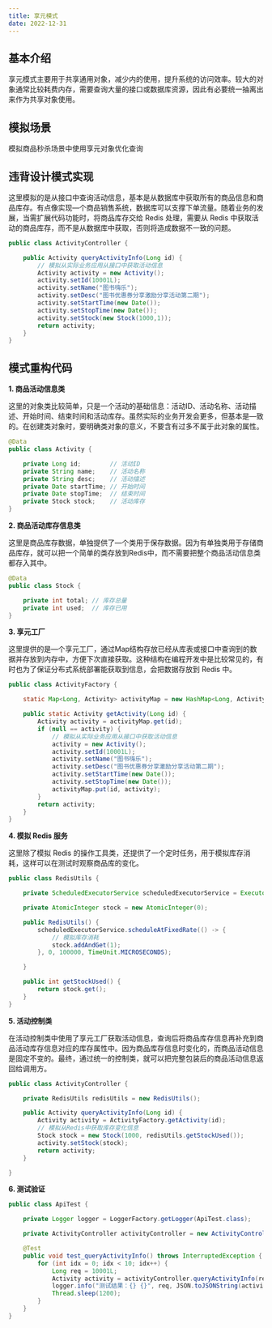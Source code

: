 ```yaml
---
title: 享元模式
date: 2022-12-31
---
```


## 基本介绍

享元模式主要用于共享通用对象，减少内的使用，提升系统的访问效率。较大的对象通常比较耗费内存，需要查询大量的接口或数据库资源，因此有必要统一抽离出来作为共享对象使用。

## 模拟场景

模拟商品秒杀场景中使用享元对象优化查询

## 违背设计模式实现

这里模拟的是从接口中查询活动信息，基本是从数据库中获取所有的商品信息和商品库存。有点像实现—个商品销售系统，数据库可以支撑下单流量。随着业务的发展，当需扩展代码功能时，将商品库存交给 Redis 处理，需要从 Redis 中获取活动的商品库存，而不是从数据库中获取，否则将造成数据不一致的问题。

~~~ java
public class ActivityController {

    public Activity queryActivityInfo(Long id) {
        // 模拟从实际业务应用从接口中获取活动信息
        Activity activity = new Activity();
        activity.setId(10001L);
        activity.setName("图书嗨乐");
        activity.setDesc("图书优惠券分享激励分享活动第二期");
        activity.setStartTime(new Date());
        activity.setStopTime(new Date());
        activity.setStock(new Stock(1000,1));
        return activity;
    }
}
~~~



## 模式重构代码

**1. 商品活动信息类**

这里的对象类比较简单，只是一个活动的基础信息：活动ID、活动名称、活动描述、开始时间、结束时间和活动库存。虽然实际的业务开发会更多，但基本是—致的。在创建类对象时，要明确类对象的意义，不要含有过多不属于此对象的属性。 

~~~ java
@Data
public class Activity {

    private Long id;        // 活动ID
    private String name;    // 活动名称
    private String desc;    // 活动描述
    private Date startTime; // 开始时间
    private Date stopTime;  // 结束时间
    private Stock stock;    // 活动库存
}
~~~



**2. 商品活动库存信息类**

这里是商品库存数据，单独提供了—个类用于保存数据。因为有单独类用于存储商品库存，就可以把一个简单的类存放到Redis中，而不需要把整个商品活动信息类都存入其中。  

~~~ java
@Data
public class Stock {

    private int total; // 库存总量
    private int used;  // 库存已用
}
~~~



**3. 享元工厂**

这里提供的是—个享元工厂，通过Map结构存放已经从库表或接口中查询到的数据并存放到内存中，方便下次直接获取。这种结构在编程开发中是比较常见的，有时也为了保证分布式系统部署能获取到信息，会把数据存放到 Redis 中。

~~~ java
public class ActivityFactory {

    static Map<Long, Activity> activityMap = new HashMap<Long, Activity>();

    public static Activity getActivity(Long id) {
        Activity activity = activityMap.get(id);
        if (null == activity) {
            // 模拟从实际业务应用从接口中获取活动信息
            activity = new Activity();
            activity.setId(10001L);
            activity.setName("图书嗨乐");
            activity.setDesc("图书优惠券分享激励分享活动第二期");
            activity.setStartTime(new Date());
            activity.setStopTime(new Date());
            activityMap.put(id, activity);
        }
        return activity;
    }
}
~~~



**4. 模拟 Redis 服务**

这里除了模拟 Redis 的操作工具类，还提供了一个定时任务，用于模拟库存消耗，这样可以在测试时观察商品库的变化。

~~~ java
public class RedisUtils {

    private ScheduledExecutorService scheduledExecutorService = Executors.newScheduledThreadPool(1);

    private AtomicInteger stock = new AtomicInteger(0);

    public RedisUtils() {
        scheduledExecutorService.scheduleAtFixedRate(() -> {
            // 模拟库存消耗
            stock.addAndGet(1);
        }, 0, 100000, TimeUnit.MICROSECONDS);

    }

    public int getStockUsed() {
        return stock.get();
    }
}
~~~



**5. 活动控制类**

在活动控制类中使用了享元工厂获取活动信息，查询后将商品库存信息再补充到商品活动库存信息对应的库存属性中。因为商品库存信息时变化的，而商品活动信息是固定不变的。最终，通过统一的控制类，就可以把完整包装后的商品活动信息返回给调用方。

~~~ java
public class ActivityController {

    private RedisUtils redisUtils = new RedisUtils();

    public Activity queryActivityInfo(Long id) {
        Activity activity = ActivityFactory.getActivity(id);
        // 模拟从Redis中获取库存变化信息
        Stock stock = new Stock(1000, redisUtils.getStockUsed());
        activity.setStock(stock);
        return activity;
    }

}
~~~



**6. 测试验证**

~~~ java
public class ApiTest {

    private Logger logger = LoggerFactory.getLogger(ApiTest.class);

    private ActivityController activityController = new ActivityController();

    @Test
    public void test_queryActivityInfo() throws InterruptedException {
        for (int idx = 0; idx < 10; idx++) {
            Long req = 10001L;
            Activity activity = activityController.queryActivityInfo(req);
            logger.info("测试结果：{} {}", req, JSON.toJSONString(activity));
            Thread.sleep(1200);
        }
    }
}
~~~

